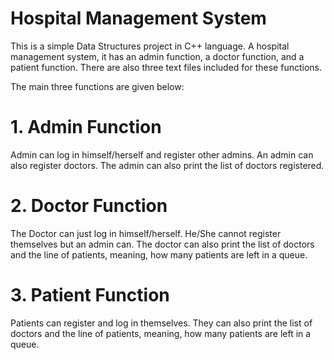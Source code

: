 # Hospital Management System

  This is a simple Data Structures project in C++ language. A hospital management system, it has an admin function, a doctor function, and a patient function. There are also three text files included for these functions.

  The main three functions are given below:
  
# 1. Admin Function
  Admin can log in himself/herself and register other admins. An admin can also register doctors. The admin can also print the list of doctors registered.
  
# 2. Doctor Function
  The Doctor can just log in himself/herself. He/She cannot register themselves but an admin can. The doctor can also print the list of doctors and the line of patients, meaning, how many patients are left in a queue.
  
# 3. Patient Function
  Patients can register and log in themselves. They can also print the list of doctors and the line of patients, meaning, how many patients are left in a queue.
